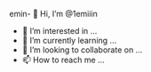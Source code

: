 emin- 👋 Hi, I’m @1emiiin
- 👀 I’m interested in ...
- 🌱 I’m currently learning ...
- 💞️ I’m looking to collaborate on ...
- 📫 How to reach me ...

<!---
1emiiin/1emiiin is a ✨ special ✨ repository because its `README.md` (this file) appears on your GitHub profile.
You can click the Preview link to take a look at your changes.
--->
